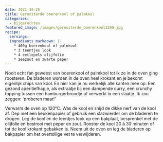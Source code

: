 ```yaml
---
date: 2021-10-26
title: Geroosterde boerenkool of palmkool
categories:
  - bijgerechten
featured_image: /images/geroosterde_boerenkool1200.jpg
recipe:
  servings: 
  ingredients_markdown: |-
    * 400g boerenkool of palmkool
    * 3 teentjes look
    * 4 eetlepels olijfolie    * zeezout en zwarte peper
---
```

Nooit echt fan geweest van boerenkool of palmkool tot ik ze in de oven ging roosteren.
De bladeren worden in de oven heel krokant en je bekomt eigenlijk chips van kool.
En hier kan je nu werkelijk alle kanten mee op. 
Een gezond aperitiefhapje, als extraatje bij een dampende curry, een crunchy topping tussen een hamburgerbroodje of verwerkt in een slaatje.
Ik zou zeggen: 'proberen maar!'

<!--more-->

Verwarm de oven op 120°C.
Was de kool en snijd de dikke nerf van de kool af.
Dep met een keukenpapier of gebruik een slazwierder om de bladeren te drogen.
Leg de kool en de teentjes look op een bakplaat, besprenkel met de olijfolie en bestrooi met peper en zout.
Rooster de kool 20 à 30 minuten of tot de kool krokant gebakken is.
Neem uit de oven en leg de bladeren op bakpapier om het overtollige vet te verwijderen.




